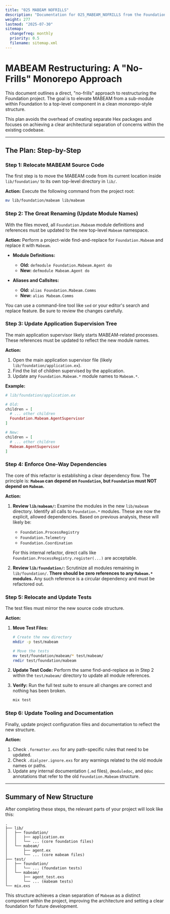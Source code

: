 ```yaml
---
title: "025 MABEAM NOFRILLS"
description: "Documentation for 025_MABEAM_NOFRILLS from the Foundation repository."
weight: 277
lastmod: "2025-07-30"
sitemap:
  changefreq: monthly
  priority: 0.5
  filename: sitemap.xml
---
```


# MABEAM Restructuring: A "No-Frills" Monorepo Approach

This document outlines a direct, "no-frills" approach to restructuring the Foundation project. The goal is to elevate MABEAM from a sub-module within Foundation to a top-level component in a clean monorepo-style structure.

This plan avoids the overhead of creating separate Hex packages and focuses on achieving a clear architectural separation of concerns within the existing codebase.

---

## The Plan: Step-by-Step

### Step 1: Relocate MABEAM Source Code

The first step is to move the MABEAM code from its current location inside `lib/foundation/` to its own top-level directory in `lib/`.

**Action:**
Execute the following command from the project root:

```bash
mv lib/foundation/mabeam lib/mabeam
```

### Step 2: The Great Renaming (Update Module Names)

With the files moved, all `Foundation.Mabeam` module definitions and references must be updated to the new top-level `Mabeam` namespace.

**Action:**
Perform a project-wide find-and-replace for `Foundation.Mabeam` and replace it with `Mabeam`.

- **Module Definitions:**
  - **Old:** `defmodule Foundation.Mabeam.Agent do`
  - **New:** `defmodule Mabeam.Agent do`

- **Aliases and Callsites:**
  - **Old:** `alias Foundation.Mabeam.Comms`
  - **New:** `alias Mabeam.Comms`

You can use a command-line tool like `sed` or your editor's search and replace feature. Be sure to review the changes carefully.

### Step 3: Update Application Supervision Tree

The main application supervisor likely starts MABEAM-related processes. These references must be updated to reflect the new module names.

**Action:**
1.  Open the main application supervisor file (likely `lib/foundation/application.ex`).
2.  Find the list of children supervised by the application.
3.  Update any `Foundation.Mabeam.*` module names to `Mabeam.*`.

**Example:**

```elixir
# lib/foundation/application.ex

# Old:
children = [
  # ... other children
  Foundation.Mabeam.AgentSupervisor
]

# New:
children = [
  # ... other children
  Mabeam.AgentSupervisor
]
```

### Step 4: Enforce One-Way Dependencies

The core of this refactor is establishing a clear dependency flow. The principle is: **`Mabeam` can depend on `Foundation`, but `Foundation` must NOT depend on `Mabeam`.**

**Action:**

1.  **Review `lib/mabeam/`:** Examine the modules in the new `lib/mabeam` directory. Identify all calls to `Foundation.*` modules. These are now the explicit, allowed dependencies. Based on previous analysis, these will likely be:
    - `Foundation.ProcessRegistry`
    - `Foundation.Telemetry`
    - `Foundation.Coordination`

    For this internal refactor, direct calls like `Foundation.ProcessRegistry.register(...)` are acceptable.

2.  **Review `lib/foundation/`:** Scrutinize all modules remaining in `lib/foundation/`. **There should be zero references to any `Mabeam.*` modules.** Any such reference is a circular dependency and must be refactored out.

### Step 5: Relocate and Update Tests

The test files must mirror the new source code structure.

**Action:**

1.  **Move Test Files:**
    ```bash
    # Create the new directory
    mkdir -p test/mabeam

    # Move the tests
    mv test/foundation/mabeam/* test/mabeam/
    rmdir test/foundation/mabeam
    ```

2.  **Update Test Code:** Perform the same find-and-replace as in Step 2 within the `test/mabeam/` directory to update all module references.

3.  **Verify:** Run the full test suite to ensure all changes are correct and nothing has been broken.
    ```bash
    mix test
    ```

### Step 6: Update Tooling and Documentation

Finally, update project configuration files and documentation to reflect the new structure.

**Action:**

1.  Check `.formatter.exs` for any path-specific rules that need to be updated.
2.  Check `.dialyzer.ignore.exs` for any warnings related to the old module names or paths.
3.  Update any internal documentation (`.md` files), `@moduledoc`, and `@doc` annotations that refer to the old `Foundation.Mabeam` structure.

---

## Summary of New Structure

After completing these steps, the relevant parts of your project will look like this:

```
.
├── lib/
│   ├── foundation/
│   │   ├── application.ex
│   │   └── ... (core foundation files)
│   └── mabeam/
│       ├── agent.ex
│       └── ... (core mabeam files)
├── test/
│   ├── foundation/
│   │   └── ... (foundation tests)
│   └── mabeam/
│       ├── agent_test.exs
│       └── ... (mabeam tests)
└── mix.exs
```

This structure achieves a clean separation of `Mabeam` as a distinct component within the project, improving the architecture and setting a clear foundation for future development.
